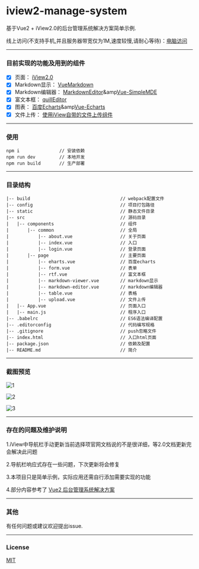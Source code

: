 # iview2-manage-system

基于Vue2 + iView2.0的后台管理系统解决方案简单示例.

线上访问(不支持手机,并且服务器带宽仅为1M,速度较慢,请耐心等待)：[电脑访问](http://139.199.33.111/vue-server)

--------------
### 目前实现的功能及用到的组件
- [x] 页面： [iView2.0](https://github.com/iview/iview)
- [x] Markdown显示： [VueMarkdown](https://github.com/miaolz123/vue-markdown)
- [x] Markdown编辑器： [MarkdownEditor](https://github.com/alecgorge/MarkdownEditor)&amp[Vue-SimpleMDE](https://github.com/F-loat/vue-simplemde)
- [x] 富文本框： [quillEditor](https://github.com/surmon-china/vue-quill-editor)
- [x] 图表： [百度Echarts](http://echarts.baidu.com)&amp[Vue-Echarts](https://github.com/xlsdg/vue-echarts-v3)
- [x] 文件上传： [使用iView自带的文件上传组件](https://www.iviewui.com/components/upload)

--------------

### 使用
```
npm i               // 安装依赖
npm run dev         // 本地开发
npm run build       // 生产部署
```
--------------

### 目录结构
	|-- build                                  // webpack配置文件
	|-- config                                 // 项目打包路径
	|-- static                                 // 静态文件目录
	|-- src                                    // 源码目录
	|   |-- components                         // 组件
	|       |-- common                         // 全局
	|           |-- about.vue                  // 关于页面
	|           |-- index.vue                  // 入口
	|           |-- login.vue                  // 登录页面
	|   	|-- page                           // 主要页面
	|           |-- eharts.vue                 // 百度echarts
	|           |-- form.vue                   // 表单
	|           |-- rtf.vue                    // 富文本框
	|           |-- markdown-viewer.vue        // markdown显示
	|           |-- markdown-editor.vue        // markdown编辑器
	|           |-- table.vue                  // 表格
	|           |-- upload.vue                 // 文件上传
	|   |-- App.vue                            // 页面入口
	|   |-- main.js                            // 程序入口
	|-- .babelrc                               // ES6语法编译配置
	|-- .editorconfig                          // 代码编写规格
	|-- .gitignore                             // push忽略文件
	|-- index.html                             // 入口html页面
	|-- package.json                           // 依赖及配置
	|-- README.md                              // 简介
	
--------------

### 截图预览
![1](https://github.com/vanishcode/iview2-management-system/raw/master/static/screenshots/s1.png)

![2](https://github.com/vanishcode/iview2-management-system/raw/master/static/screenshots/s2.png)

![3](https://github.com/vanishcode/iview2-management-system/raw/master/static/screenshots/s3.png)

----------------

### 存在的问题及维护说明
1.iView中导航栏手动更新当前选择项官网文档说的不是很详细，等2.0文档更新完会解决此问题

2.导航栏响应式存在一些问题，下次更新将会修复

3.本项目只是简单示例，实际应用还需自行添加需要实现的功能

4.部分内容参考了 [Vue2 后台管理系统解决方案](https://github.com/lin-xin/manage-system)

---------------

### 其他
有任何问题或建议欢迎提出issue.

---------------

### License
[MIT](https://opensource.org/licenses/MIT)